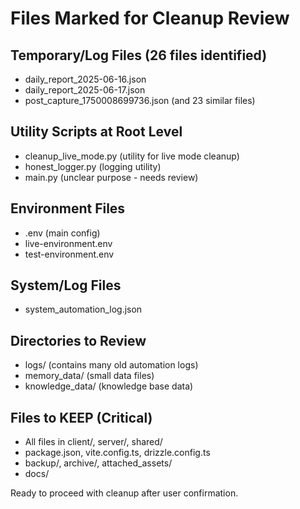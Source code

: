 # Files Marked for Cleanup Review

## Temporary/Log Files (26 files identified)
- daily_report_2025-06-16.json
- daily_report_2025-06-17.json  
- post_capture_1750008699736.json (and 23 similar files)

## Utility Scripts at Root Level
- cleanup_live_mode.py (utility for live mode cleanup)
- honest_logger.py (logging utility)
- main.py (unclear purpose - needs review)

## Environment Files
- .env (main config)
- live-environment.env 
- test-environment.env

## System/Log Files
- system_automation_log.json

## Directories to Review
- logs/ (contains many old automation logs)
- memory_data/ (small data files)
- knowledge_data/ (knowledge base data)

## Files to KEEP (Critical)
- All files in client/, server/, shared/ 
- package.json, vite.config.ts, drizzle.config.ts
- backup/, archive/, attached_assets/
- docs/

Ready to proceed with cleanup after user confirmation.